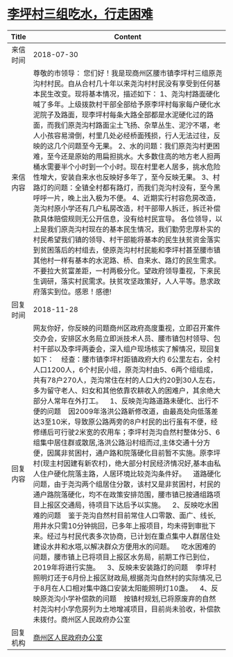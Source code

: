 # <a href="http://www.shangluo.gov.cn/zmhd/ldxxxx.jsp?urltype=leadermail.LeaderMailContentUrl&wbtreeid=1112&leadermailid=4842">李坪村三组吃水，行走困难</a>
| Title |                                                                                                                                                                                                                                                                                                                                                                                                                      Content                                                                                                                                                                                                                                                                                                                                                                                                                      |
|:-----:|---------------------------------------------------------------------------------------------------------------------------------------------------------------------------------------------------------------------------------------------------------------------------------------------------------------------------------------------------------------------------------------------------------------------------------------------------------------------------------------------------------------------------------------------------------------------------------------------------------------------------------------------------------------------------------------------------------------------------------------------------------------------------------------------------------------------------------------------------|
| 来信时间  | 2018-07-30                                                                                                                                                                                                                                                                                                                                                                                                                                                                                                                                                                                                                                                                                                                                                                                                                                        |
| 来信内容  | 尊敬的市领导： 您们好！我是现商州区腰市镇李坪村三组原尧沟村村民。自从合村几十年以来尧沟村村民没有享受到任何基本民生改变。现将基本情况，描述如下： 1、尧沟村路面硬化喊了多年。上级拨款村干部全部给予原李坪村每家每户硬化水泥院子及路面，现李坪村每条大路全部都是水泥硬化过的路面，而我们原尧沟村路面尘土飞扬、杂草丛生、泥泞不堪，老人小孩容易滑倒，村里几处必经桥面残损，行人无法过往，反映的这几个问题至今无果。 2、水的问题：我们原尧沟村更困难，至今还是原始的用扁担挑水。大多数住高的地方老人担两桶水需要半个小时到一个小时。现在村里老人居多，挑水危险性增大，安装自来水也反映好多年了，至今反映无果。 3、村路灯的问题：全镇全村都有路灯，而我们尧沟村没有，至今黑呼呼一片，晚上出入极为不便。 4、近期实行村容危房改造，尧沟村原小学还有几户私房改造，村干部带人拆迁，拆迁补偿款具体赔偿规则无公开信息，没有给村民宣导。 各位领导，以上是我们原尧沟村现在的基本民生情况，我们勤劳忠厚朴实的村民希望我们镇的领导、村干部能将基本的民生扶贫资金落实到贫困落后的村组去，使原尧沟村村民能和李坪村甚至腰市镇其他村一样有基本的水泥路、桥、自来水、路灯的民生需求。不要拉大贫富差距，一村两极分化。望政府领导重视，下来民生调研，落实村民需求。扶贫攻坚政策好，人人平等。恳求政府落实到位。感恩！感德!                                                                                                                                                                                                                                          |
| 回复时间  | 2018-11-28                                                                                                                                                                                                                                                                                                                                                                                                                                                                                                                                                                                                                                                                                                                                                                                                                                        |
| 回复内容  | 网友你好，你反映的问题商州区政府高度重视，立即召开案件交办会，安排区水务局立即派技术人员、腰市镇包村领导、包村干部以及李坪两委会，深入组户现场核实了解情况，现回复如下：    经查：腰市镇李坪村距镇政府大约 6公里左右，全村人口1200人，6个村民小组，原尧沟村由5、6两个组组成，共有78户270人，尧沟常住在村的人口大约20到30人左右，多为留守老人、妇女和其他依靠农耕收入的困难户，其余绝大部分人常年在外打工。    1、反映尧沟路道路未硬化、出行不便的问题    因2009年洛洪公路新修改道，由最高处向低落差达3至10米，导致原公路两旁的8户村民的出行虽有不便，经修缮后可行驶2米宽的农用车；李坪村尧沟自然村整体分5、6组集中居住群或散居,洛洪公路沿村组而过,主体交通十分方便，因属非贫困村，通户路和院落硬化目前暂不实施。原李坪村(现主村因建有新农村)，绝大部分村民经济情况好,基本由私人住户硬化院落主路，人居环境比较尧沟条件好。    道路硬化问题，由于尧沟两个组居住分散，该村又是非贫困村，村民的通户路院落硬化，均不在政策安排范围，腰市镇已按通组路项目上报区交通局，待项目下达后予以实施。    2、反映吃水困难的问题    鉴于尧沟自然村目前常住人口零散、面广、线长,用井水只需10分钟挑回，已多年上报项目，均未得到审批下来。经过与村民代表多次协商，已计划在重点集中人群居住处建设水井和水塔,以解决群众方便用水的问题。    吃水困难的问题，腰市镇上已将项目上报区水务局，前期工作已到位，2019年将进行实施。    3、反映未安装路灯的问题    李坪村照明灯还于6月份上报区财政局,根据尧沟自然村的实际情况,已于8月在人口相对集中路口安装太阳能照明灯10盏。    4、反映原尧沟小学补偿款的问题    按镇村规划,已将原废弃的自然村尧沟村小学危房列为土地增减项目，目前尚未验收，补偿款未拨付。商州区人民政府办公室 |
| 回复机构  | <a href="../../categories/agencies/商州区人民政府办公室.md">商州区人民政府办公室</a>                                                                                                                                                                                                                                                                                                                                                                                                                                                                                                                                                                                                                                                                                                                                                                                  |